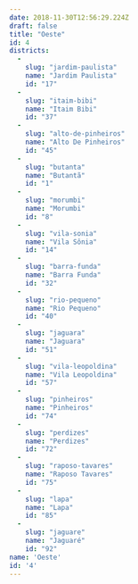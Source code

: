 ```yaml
---
date: 2018-11-30T12:56:29.224Z
draft: false
title: "Oeste"
id: 4
districts:
  -
    slug: "jardim-paulista"
    name: "Jardim Paulista"
    id: "17"
  -
    slug: "itaim-bibi"
    name: "Itaim Bibi"
    id: "37"
  -
    slug: "alto-de-pinheiros"
    name: "Alto De Pinheiros"
    id: "45"
  -
    slug: "butanta"
    name: "Butantã"
    id: "1"
  -
    slug: "morumbi"
    name: "Morumbi"
    id: "8"
  -
    slug: "vila-sonia"
    name: "Vila Sônia"
    id: "14"
  -
    slug: "barra-funda"
    name: "Barra Funda"
    id: "32"
  -
    slug: "rio-pequeno"
    name: "Rio Pequeno"
    id: "40"
  -
    slug: "jaguara"
    name: "Jaguara"
    id: "51"
  -
    slug: "vila-leopoldina"
    name: "Vila Leopoldina"
    id: "57"
  -
    slug: "pinheiros"
    name: "Pinheiros"
    id: "74"
  -
    slug: "perdizes"
    name: "Perdizes"
    id: "72"
  -
    slug: "raposo-tavares"
    name: "Raposo Tavares"
    id: "75"
  -
    slug: "lapa"
    name: "Lapa"
    id: "85"
  -
    slug: "jaguare"
    name: "Jaguaré"
    id: "92"
name: 'Oeste'
id: '4'
---
```

		